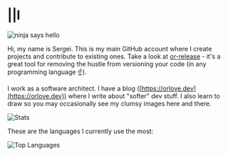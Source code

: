 # ||l

![ninja says hello](https://raw.githubusercontent.com/priestine/priestine/master/ninja-says-hi.jpg)

Hi, my name is Sergei. This is my main GitHub account where I create projects and contribute to existing ones. Take a look at [or-release](https://github.com/orlovedev/or-release) - it's a great tool for removing the hustle from versioning your code (in any programming language ☝️).

I work as a software architect. I have a blog ([https://orlove.dev](https://orlove.dev)) where I write about "softer" dev stuff. I also learn to draw so you may occasionally see my clumsy images here and there.

![Stats](https://github-readme-stats.vercel.app/api?username=orlovedev&theme=vue&show_icons=true&hide_border=true&include_all_commits=true&hide_title=true)

These are the languages I currently use the most:

![Top Languages](https://github-readme-stats.vercel.app/api/top-langs/?username=orlovedev&layout=compact&theme=vue&hide_title=true&hide_border=true)
